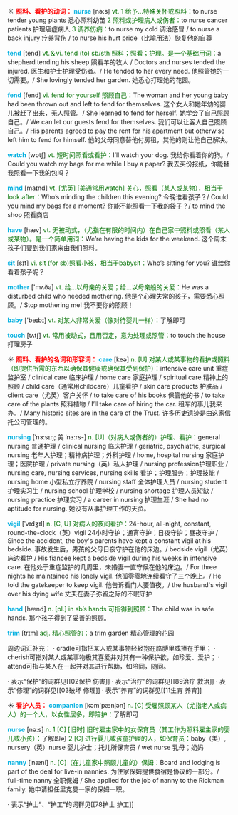 ☀ <font color="red">**照料、看护的动词：**</font>
<font color="sky blue">**nurse**</font> [nə:s] 
<font color="rgb(227, 108, 9)">vt. 1 给予…特殊关怀或照料：</font>to nurse tender young plants 悉心照料幼苗 <font color="rgb(227, 108, 9)">2 照料或护理病人或伤者：</font>to nurse cancer patients 护理癌症病人 <font color="rgb(227, 108, 9)">3 调养伤病：</font>to nurse my cold 调治感冒 / to nurse a back injury 疗养背伤 / to nurse his hurt pride（比喻用法）恢复他的自尊

<font color="sky blue">**tend**</font> [tend] 
<font color="rgb(227, 108, 9)">vt.＆vi. tend (to) sb/sth 照料；照看；护理。是一个基础用词：</font>a shepherd tending his sheep 照看羊的牧人 / Doctors and nurses tended the injured. 医生和护士护理受伤者。/ He tended to her every need. 他照管她的一切需要。/ She lovingly tended her garden. 她悉心打理她的花园。
           
<font color="sky blue">**fend**</font> [fend]
<font color="rgb(227, 108, 9)">vi. fend for yourself 照顾自己：</font>The woman and her young baby had been thrown out and left to fend for themselves. 这个女人和她年幼的婴儿被赶了出来，无人照管。/ She learned to fend for herself. 她学会了自己照顾自己。/ We can let our guests fend for themselves. 我们可以让客人自己照顾自己。/ His parents agreed to pay the rent for his apartment but otherwise left him to fend for himself. 他的父母同意替他付房租，其他的则让他自己解决。

<font color="sky blue">**watch**</font> [wɒtʃ] 
<font color="rgb(227, 108, 9)">vt. 短时间照看或看护：</font>I’ll watch your dog. 我给你看着你的狗。/ Could you watch my bags for me while I buy a paper? 我去买份报纸，你能替我照看一下我的包吗？

<font color="sky blue">**mind**</font> [maɪnd] 
<font color="rgb(227, 108, 9)">vt. [尤英] [美通常用watch] 关心，照看（某人或某物），相当于look after：</font>Who’s minding the children this evening? 今晚谁看孩子？/ Could you mind my bags for a moment? 你能不能照看一下我的袋子？/ to mind the shop 照看商店

<font color="sky blue">**have**</font> [hæv] 
<font color="rgb(227, 108, 9)">vt. 无被动式，（尤指在有限的时间内）在自己家中照料或照看（某人或某物）。是一个简单用词：</font>We’re having the kids for the weekend. 这个周末孩子们要到我们家来由我们照料。

<font color="sky blue">**sit**</font> [sɪt] 
<font color="rgb(227, 108, 9)">vi. sit (for sb)照看小孩，相当于babysit：</font>Who’s sitting for you? 谁给你看着孩子呢？ 

<font color="sky blue">**mother**</font> ['mʌðə] 
<font color="rgb(227, 108, 9)">vt. 给…以母亲的关爱；给…以母亲般的关爱：</font>He was a disturbed child who needed mothering. 他是个心理失常的孩子，需要悉心照顾。/ Stop mothering me! 我不要你的照顾！

<font color="sky blue">**baby**</font> ['beɪbɪ] 
<font color="rgb(227, 108, 9)">vt. 对某人非常关爱（像对待婴儿一样）：</font>了解即可

<font color="sky blue">**touch**</font> [tʌtʃ] 
<font color="rgb(227, 108, 9)">vt. 常用被动式，且用否定，意为处理或照管：</font>to touch the house 打理房子

☀ <font color="red">**照料、看护的名词和形容词：**</font>
<font color="sky blue">**care**</font> [keə] 
<font color="rgb(227, 108, 9)">n. [U] 对某人或某事物的看护或照料（即提供所需的东西以确保其健康或确保其受到保护）：</font>intensive care unit 重症监护室 / clinical care 临床护理 / home care 家庭护理 / spiritual care 精神上的照顾 / child care（通常用childcare）儿童看护 / skin care products 护肤品 / client care（尤英）客户关怀 / to take care of his books 保管他的书 / to take care of the plants 照料植物 / I’ll take care of hiring the car. 租车的事儿我来办。/ Many historic sites are in the care of the Trust. 许多历史遗迹是由这家信托公司管理的。
           
<font color="sky blue">**nursing**</font> [ˈnɜ:sɪŋ; 美 ˈnɜ:rs-]
<font color="rgb(227, 108, 9)">n. [U]（对病人或伤者的）护理、看护：</font>general nursing 普通护理 / clinical nursing 临床护理 / geriatric, psychiatric, surgical nursing 老年人护理；精神病护理；外科护理 / home, hospital nursing 家庭护理；医院护理 / private nursing（英）私人护理 / nursing profession护理职业 / nursing care, nursing services, nursing skills 看护；护理服务；护理技能 / nursing home 小型私立疗养院 / nursing staff 全体护理人员 / nursing student 护理实习生 / nursing school 护理学校 / nursing shortage 护理人员短缺 / nursing practice 护理实习 / a career in nursing 护理生涯 / She had no aptitude for nursing. 她没有从事护理工作的天资。
           
<font color="sky blue">**vigil**</font> [ˈvɪdʒɪl]
<font color="rgb(227, 108, 9)">n. [C, U] 对病人的夜间看护：</font>24-hour, all-night, constant, round-the-clock（英）vigil 24小时守护；通宵守护；日夜守护；昼夜守护 / Since the accident, the boy's parents have kept a constant vigil at his bedside. 事故发生后，男孩的父母日夜守护在他的床边。/ bedside vigil（尤英）床边看护 / His fiancée kept a bedside vigil during his weeks in intensive care. 在他处于重症监护的几周里，未婚妻一直守候在他的床边。/ For three nights he maintained his lonely vigil. 他孤零零地连续看守了三个晚上。/ He told the gatekeeper to keep vigil. 他告诉看门人要值夜。/ the husband's vigil over his dying wife 丈夫在妻子弥留之际的不眠守护 

<font color="sky blue">**hand**</font> [hænd] 
<font color="rgb(227, 108, 9)">n. [pl.] in sb’s hands 可指得到照顾：</font>The child was in safe hands. 那个孩子得到了妥善的照顾。
           
<font color="sky blue">**trim**</font> [trɪm]
<font color="rgb(227, 108, 9)">adj. 精心照管的：</font>a trim garden 精心管理的花园

周边词汇补充：
· cradle可指把某人或某事物轻轻抱在胳膊里或捧在手里；
· cherish可指对某人或某事物极其喜爱并对其有一种保护欲，如珍爱、爱护；
· attend可指与某人在一起并对其进行帮助，如陪同，随同。

· 表示“保护”的词群见[[02保护 伤害]]
· 表示“治疗”的词群见[[89治疗 救治]]
· 表示“修理”的词群见[[03破坏 修理]]
· 表示“养育”的词群见[[11生育 养育]]

☀ <font color="red">**看护人员：**</font>
<font color="sky blue">**companion**</font> [kəm'pænjən] 
<font color="rgb(227, 108, 9)">n. [C] 受雇照顾某人（尤指老人或病人）的一个人，以女性居多，即陪护：</font>了解即可

<font color="sky blue">**nurse**</font> [nə:s] 
<font color="rgb(227, 108, 9)">n. 1 [C] [旧时] 旧时雇主家中的女保育员（其工作为照料雇主家的婴儿或小孩）：</font>了解即可 <font color="rgb(227, 108, 9)">2 [C] 进行婴儿或孩童护理的人，如保育员：</font>baby（美）, nursery（英）nurse 婴儿护士；托儿所保育员 / wet nurse 乳母；奶妈
           
<font color="sky blue">**nanny**</font> [ˈnæni]
<font color="rgb(227, 108, 9)">n. [C]（在儿童家中照顾儿童的）保姆：</font>Board and lodging is part of the deal for live-in nannies. 为住家保姆提供食宿是协议的一部分。/ full-time nanny 全职保姆 / She applied for the job of nanny to the Rickman family. 她申请担任里克曼一家的保姆一职。

· 表示“护士”、“护工”的词群见[[78护士 护工]]
